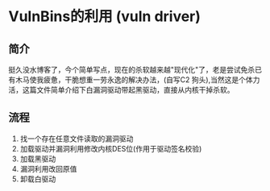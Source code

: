 # VulnBins的利用 \(vuln driver\)

## 简介

挺久没水博客了，今个简单写点，现在的杀软越来越"现代化"了，老是尝试免杀已有木马使我疲惫，干脆想重一劳永逸的解决办法，\(自写C2 狗头\),当然这是个体力活，这篇文件简单介绍下白漏洞驱动带起黑驱动，直接从内核干掉杀软。

## 流程

1. 找一个存在任意文件读取的漏洞驱动
2. 加载驱动并漏洞利用修改内核DES位\(作用于驱动签名校验\)
3. 加载黑驱动
4. 漏洞利用改回原值
5. 卸载白驱动



